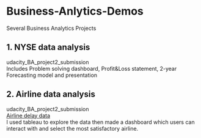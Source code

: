 # Business-Anlytics-Demos
Several Business Analytics Projects

## 1. NYSE data analysis  
udacity_BA_project2_submission  
Includes Problem solving dashboard, Profit&Loss statement, 2-year Forecasting model and presentation  

## 2. Airline data analysis  
udacity_BA_project2_submission  
[Airline delay data](https://d17h27t6h515a5.cloudfront.net/topher/2017/December/5a3b1fad_flight-delays/flight-delays.zip)  
I used tableau to explore the data then made a dashboard which users can interact with and select the most satisfactory airline.
